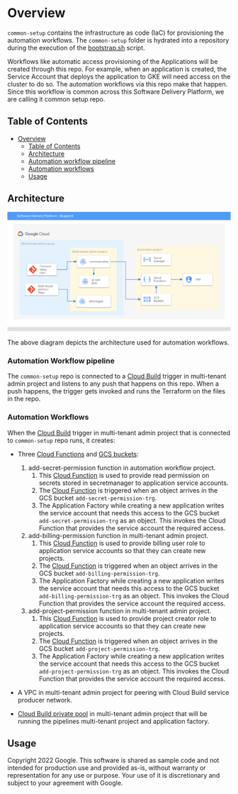 # Overview

`common-setup` contains the infrastructure as code (IaC) for provisioning the automation workflows. The `common-setup` folder is hydrated into a repository during the execution of the [bootstrap.sh][bootstrap] script.

Workflows like automatic access provisioning of the Applications will be created through this repo. For example, when an application is created, the Service Account that deploys the application to GKE will need access on the cluster to do so. The automation workflows via this repo make that happen.
Since this workflow is common across this Software Delivery Platform, we are calling it common setup repo.
## Table of Contents

- [Overview](#overview)
  - [Table of Contents](#table-of-contents)
  - [Architecture](#architecture)
  - [Automation workflow pipeline](#automation-workflow-pipeline)
  - [Automation workflows](#automation-workflows)
  - [Usage](#usage)

## Architecture

![common setup architecture](../resources/common-setup.png)

The above diagram depicts the architecture used for automation workflows.

### Automation Workflow pipeline

The `common-setup` repo is connected to a [Cloud Build][cloud-build] trigger in multi-tenant admin project and listens to any push that happens on this repo. When a push happens, the trigger gets invoked and runs the Terraform on the files in the repo.

### Automation Workflows

When the [Cloud Build][cloud-build] trigger in multi-tenant admin project that is connected to `common-setup` repo runs, it creates:

- Three [Cloud Functions][cloud-function] and [GCS buckets][gcs]:
   1. add-secret-permission function in automation workflow project.
      1. This [Cloud Function][cloud-function] is used to provide read permission on secrets stored in secretmanager to application service accounts. 
      2. The [Cloud Function][cloud-function] is triggered when an object arrives in the GCS bucket `add-secret-permission-trg`. 
      3. The Application Factory while creating a new application writes the service account that needs this access to the GCS bucket `add-secret-permission-trg` as an object. This invokes the Cloud Function that provides the service account the required access.
   2. add-billing-permission function in multi-tenant admin project.
      1. This [Cloud Function][cloud-function] is used to provide billing user role to application service accounts so that they can create new projects.
      2. The [Cloud Function][cloud-function] is triggered when an object arrives in the GCS bucket `add-billing-permission-trg`.
      3. The Application Factory while creating a new application writes the service account that needs this access to the GCS bucket `add-billing-permission-trg` as an object. This invokes the Cloud Function that provides the service account the required access.
   3. add-project-permission function in multi-tenant admin project.
      1. This [Cloud Function][cloud-function] is used to provide project creator role to application service accounts so that they can create new projects.
      2. The [Cloud Function][cloud-function] is triggered when an object arrives in the GCS bucket `add-project-permission-trg`.
      3. The Application Factory while creating a new application writes the service account that needs this access to the GCS bucket `add-project-permission-trg` as an object. This invokes the Cloud Function that provides the service account the required access.

- A VPC in multi-tenant admin project for peering with Cloud Build service producer network. 
- [Cloud Build private pool][private-pool] in multi-tenant admin project that will be running the pipelines multi-tenant project and application factory. 

## Usage

Copyright 2022 Google. This software is shared as sample code and not intended
for production use and provided as-is, without warranty or representation for
any use or purpose. Your use of it is discretionary and subject to your
agreement with Google.

<!-- LINKS: https://www.markdownguide.org/basic-syntax/#reference-style-links -->

[bootstrap]: ../launch-scripts/bootstrap.sh
[cloud-build]: https://cloud.google.com/build/docs/overview
[cloud-function]: https://cloud.google.com/functions
[private-pool]: https://cloud.google.com/build/docs/private-pools/private-pools-overview
[gcs]: https://cloud.google.com/storage